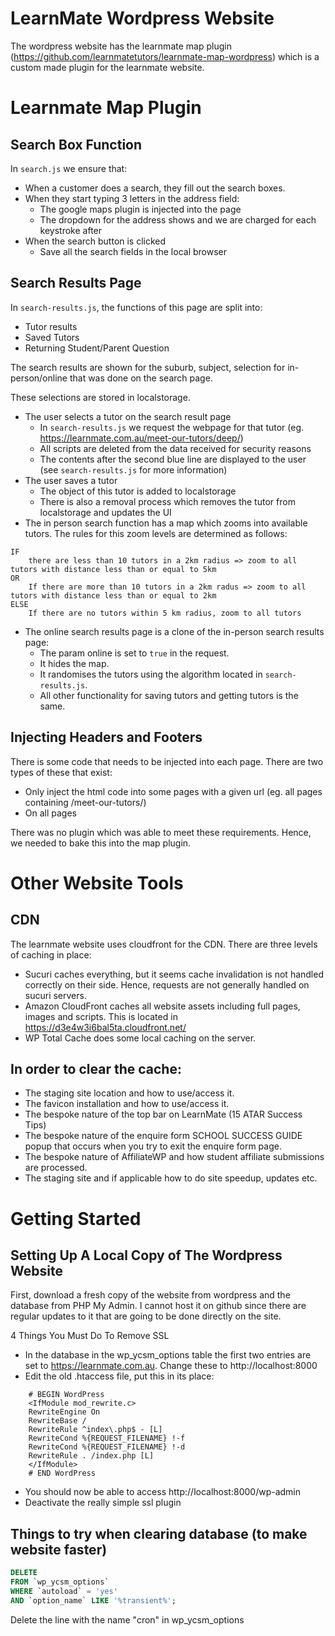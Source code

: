 # LearnMate Wordpress Website

The wordpress website has the learnmate map plugin (https://github.com/learnmatetutors/learnmate-map-wordpress) which is a custom made plugin for the learnmate website. 

# Learnmate Map Plugin

## Search Box Function

In `search.js` we ensure that:
- When a customer does a search, they fill out the search boxes. 
- When they start typing 3 letters in the address field:
    - The google maps plugin is injected into the page
    - The dropdown for the address shows and we are charged for each keystroke after
- When the search button is clicked
    - Save all the search fields in the local browser

## Search Results Page

In `search-results.js`, the functions of this page are split into:
- Tutor results
- Saved Tutors
- Returning Student/Parent Question

The search results are shown for the suburb, subject, selection for in-person/online that was done on the search page.

These selections are stored in localstorage.

- The user selects a tutor on the search result page
    - In `search-results.js` we request the webpage for that tutor (eg. https://learnmate.com.au/meet-our-tutors/deep/)
    - All scripts are deleted from the data received for security reasons
    - The contents after the second blue line are displayed to the user (see `search-results.js` for more information)
- The user saves a tutor
    - The object of this tutor is added to localstorage
    - There is also a removal process which removes the tutor from localstorage and updates the UI
- The in person search function has a map which zooms into available tutors. The rules for this zoom levels are determined as follows:

```
IF 
    there are less than 10 tutors in a 2km radius => zoom to all tutors with distance less than or equal to 5km
OR 
    If there are more than 10 tutors in a 2km radus => zoom to all tutors with distance less than or equal to 2km
ELSE 
    If there are no tutors within 5 km radius, zoom to all tutors
```

- The online search results page is a clone of the in-person search results page:
    - The param online is set to `true` in the request.
    - It hides the map.
    - It randomises the tutors using the algorithm located in `search-results.js`.
    - All other functionality for saving tutors and getting tutors is the same.

## Injecting Headers and Footers

There is some code that needs to be injected into each page. There are two types of these that exist:
- Only inject the html code into some pages with a given url (eg. all pages containing /meet-our-tutors/)
- On all pages

There was no plugin which was able to meet these requirements. Hence, we needed to bake this into the map plugin.

# Other Website Tools

## CDN

The learnmate website uses cloudfront for the CDN. There are three levels of caching in place:
- Sucuri caches everything, but it seems cache invalidation is not handled correctly on their side. Hence, requests are not generally handled on sucuri servers.
- Amazon CloudFront caches all website assets including full pages, images and scripts. This is located in https://d3e4w3i6bal5ta.cloudfront.net/
- WP Total Cache does some local caching on the server.

In order to clear the cache:
- 


- The staging site location and how to use/access it.
- The favicon installation and how to use/access it.
- The bespoke nature of the top bar on LearnMate (15 ATAR Success Tips)
- The bespoke nature of the enquire form SCHOOL SUCCESS GUIDE popup that occurs when you try to exit the enquire form page.
- The bespoke nature of AffiliateWP and how student affiliate submissions are processed.
- The staging site and if applicable how to do site speedup, updates etc.


# Getting Started

## Setting Up A Local Copy of The Wordpress Website

First, download a fresh copy of the website from wordpress and the database from PHP My Admin. I cannot host it on github since there are regular updates to it that are going to be done directly on the site.

4 Things You Must Do To Remove SSL

- In the database in the wp_ycsm_options table the first two entries are set to https://learnmate.com.au. Change these to http://localhost:8000
- Edit the old .htaccess file, put this in its place:

```
    # BEGIN WordPress
    <IfModule mod_rewrite.c>
    RewriteEngine On
    RewriteBase /
    RewriteRule ^index\.php$ - [L]
    RewriteCond %{REQUEST_FILENAME} !-f
    RewriteCond %{REQUEST_FILENAME} !-d
    RewriteRule . /index.php [L]
    </IfModule>
    # END WordPress
```
- You should now be able to access http://localhost:8000/wp-admin
- Deactivate the really simple ssl plugin


## Things to try when clearing database (to make website faster)

```sql
DELETE 
FROM `wp_ycsm_options` 
WHERE `autoload` = 'yes'
AND `option_name` LIKE '%transient%';
```

Delete the line with the name "cron" in wp_ycsm_options